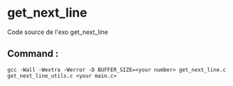 # get_next_line
Code source de l'exo get_next_line

## Command :
```
gcc -Wall -Wextra -Werror -D BUFFER_SIZE=<your number> get_next_line.c get_next_line_utils.c <your main.c>
```

